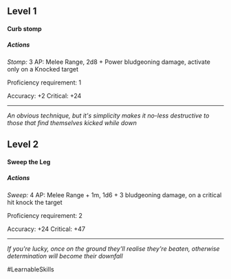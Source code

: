 ## Level 1
#### Curb stomp

##### Actions

*Stomp:* 3 AP: Melee Range, 2d8 + Power bludgeoning damage, activate only on a Knocked target

Proficiency requirement: 1

Accuracy: +2
Critical: +24

---
*An obvious technique, but it's simplicity makes it no-less destructive to those that find themselves kicked while down*

## Level 2
#### Sweep the Leg

##### Actions

*Sweep:* 4 AP: Melee Range + 1m, 1d6 + 3 bludgeoning damage, on a critical hit knock the target

Proficiency requirement: 2

Accuracy: +24
Critical: +47

---
*If you're lucky, once on the ground they'll realise they're beaten, otherwise determination will become their downfall*

#LearnableSkills